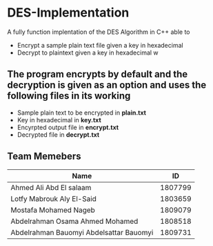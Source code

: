 # DES-Implementation
A fully function implentation of the DES Algorithm in C++ able to
* Encrypt a sample plain text file given a key in hexadecimal 
* Decrypt to plaintext given a key in hexadecimal w
## The program encrypts by default and the decryption is given as an option and uses the following files in its working
* Sample plain text to be encrypted in __plain.txt__
* Key in hexadecimal in __key.txt__
* Encyrpted output file in __encrypt.txt__
* Decrypted file in __decrypt.txt__

## Team Memebers
| Name                   |ID |
|-----|--------|
|Ahmed Ali Abd El salaam| 1807799|
|Lotfy Mabrouk Aly El-Said |1803659|
|Mostafa Mohamed Nageb |1809079|
|Abdelrahman Osama Ahmed Mohamed |1808518|
|Abdelrahman Bauomyi Abdelsattar Bauomyi |1809731|


